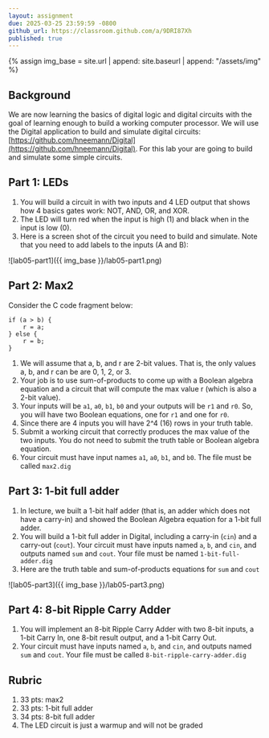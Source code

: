 ```yaml
---
layout: assignment
due: 2025-03-25 23:59:59 -0800
github_url: https://classroom.github.com/a/9DRI87Xh
published: true
---
```


{% assign img_base = site.url | append: site.baseurl | append: "/assets/img" %}

## Background
We are now learning the basics of digital logic and digital circuits with the goal of learning enough to build a working computer processor. We will use the Digital application to build and simulate digital circuits:
[https://github.com/hneemann/Digital](https://github.com/hneemann/Digital). 
For this lab your are going to build and simulate some simple circuits.

## Part 1: LEDs
1. You will build a circuit in with two inputs and 4 LED output that shows how 4 basics gates work: NOT, AND, OR, and XOR. 
1. The LED will turn red when the input is high (1) and black when in the input is low (0). 
1. Here is a screen shot of the circuit you need to build and simulate. Note that you need to add labels to the inputs (A and B):

![lab05-part1]({{ img_base }}/lab05-part1.png)

## Part 2: Max2
Consider the C code fragment below:

    if (a > b) {
        r = a;
    } else {
        r = b;
    }

1. We will assume that a, b, and r are 2-bit values. That is, the only values a, b, and r can be are 0, 1, 2, or 3. 
1. Your job is to use sum-of-products to come up with a Boolean algebra equation and a circuit that will compute the max value r (which is also a 2-bit value). 
1. Your inputs will be `a1`, `a0`, `b1`, `b0` and your outputs will be `r1` and `r0`. So, you will have two Boolean equations, one for `r1` and one for `r0`.  
1. Since there are 4 inputs you will have 2^4 (16) rows in your truth table. 
1. Submit a working circuit that correctly produces the max value of the two inputs. You do not need to submit the truth table or Boolean algebra equation.
1. Your circuit must have input names `a1`, `a0`, `b1`, and `b0`. The file must be called `max2.dig`

## Part 3: 1-bit full adder
1. In lecture, we built a 1-bit half adder (that is, an adder which does not have a carry-in) and showed the Boolean Algebra equation for a 1-bit full adder. 
1. You will build a 1-bit full adder in Digital, including a carry-in (`cin`) and a carry-out (`cout`).
Your circuit must have inputs named `a`, `b`, and `cin`, and outputs named `sum` and `cout`. Your file must be named `1-bit-full-adder.dig`
1. Here are the truth table and sum-of-products equations for `sum` and `cout` 

![lab05-part3]({{ img_base }}/lab05-part3.png)

## Part 4: 8-bit Ripple Carry Adder
1. You will implement an 8-bit Ripple Carry Adder with two 8-bit inputs, a 1-bit Carry In, one 8-bit result output, and a 1-bit Carry Out.
1. Your circuit must have inputs named `a`, `b`, and `cin`, and outputs named `sum` and `cout`. Your file must be called `8-bit-ripple-carry-adder.dig`

## Rubric
1. 33 pts: max2
1. 33 pts: 1-bit full adder
1. 34 pts: 8-bit full adder
1. The LED circuit is just a warmup and will not be graded